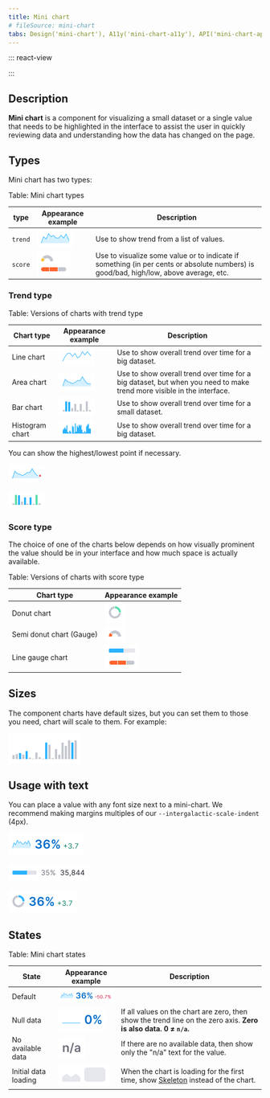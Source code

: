 ```yaml
---
title: Mini chart
# fileSource: mini-chart
tabs: Design('mini-chart'), A11y('mini-chart-a11y'), API('mini-chart-api'), Changelog('mini-chart-changelog')
---
```


::: react-view

<script lang="tsx">
import React from 'react';
import MiniChart from '@semcore/mini-chart';
import PlaygroundGeneration from '@components/PlaygroundGeneration';

const App = PlaygroundGeneration(
  (createGroupWidgets) => {
    const { bool, radio, select, text, onChange } = createGroupWidgets('MiniChart');

    const type = select({
      key: 'type',
      defaultValue: 'scoreLine',
      label: 'Type',
      options: [
        {name: 'scoreLine', value: 'scoreLine'},
        {name: 'scoreSegmentLine', value: 'scoreSegmentLine'},
        {name: 'scoreDonut', value: 'scoreDonut'},
        {name: 'scoreSemiDonut', value: 'scoreSemiDonut'},
        {name: 'trendArea', value: 'trendArea'},
        {name: 'trendLine', value: 'trendLine'},
      ],
    });

    const value = 30;

    if (type === 'scoreLine') {
      return (
        <MiniChart.ScoreLine
          value={value}
          w={'100px'}
        />
      );
    }

if (type === 'scoreSegmentLine') {
      return (
        <MiniChart.ScoreLine
          segments={5}
          value={3}
          w={'100px'}
        />
      );
    }

if (type === 'scoreDonut') {
      return (
        <MiniChart.ScoreDonut
          value={value}
          w={'40px'}
        />
      );
    }

if (type === 'scoreSemiDonut') {
      return (
        <MiniChart.ScoreSemiDonut
          value={value}
          w={'40px'}
        />
      );
    }

if (type === 'trendArea') {
      return (
        <MiniChart.TrendArea
          w={'220px'}
          h={'50px'}
          data={[20, 50, 80, 65, 33, 12, 15, 18]}
        />
      );
    }

if (type === 'trendLine') {
      return (
        <MiniChart.TrendLine
          data={[20, 50, 33, 80, 70, 35, 10, 40, 90, 50]}
          w={'140px'}
          h={'40px'}
        />
      );
    }

    return null;
  },
  {
    filterProps: ['w', 'h', 'value', 'data'],
  },
);
</script>

:::

## Description

**Mini chart** is a component for visualizing a small dataset or a single value that needs to be highlighted in the interface to assist the user in quickly reviewing data and understanding how the data has changed on the page.

## Types

Mini chart has two types:

Table: Mini chart types

| type       | Appearance example | Description |
| ---------- | ------------------ | ----------- |
| `trend`    | ![](static/trend.png) | Use to show trend from a list of values. |
| `score`    | ![](static/score.png) | Use to visualize some value or to indicate if something (in per cents or absolute numbers) is good/bad, high/low, above average, etc. |

### Trend type

Table: Versions of charts with trend type

| Chart type       | Appearance example | Description |
| ---------------- | ------------------ | ----------- |
| Line chart       | ![](static/trend-line.png) | Use to show overall trend over time for a big dataset.|
| Area chart       | ![](static/trend-area.png) | Use to show overall trend over time for a big dataset, but when you need to make trend more visible in the interface.|
| Bar chart        | ![](static/trend-bar.png) | Use to show overall trend over time for a small dataset. |
| Histogram chart  | ![](static/trend-histogram.png) |Use to show overall trend over time for a big dataset. |

You can show the highest/lowest point if necessary.

![](static/trend-point.png)

![](static/trend-bar-point.png)

### Score type

The choice of one of the charts below depends on how visually prominent the value should be in your interface and how much space is actually available.

Table: Versions of charts with score type

| Chart type               | Appearance example |
| ------------------------ | ------------------ |
| Donut chart              | ![](static/score-donut.png) |
| Semi donut chart (Gauge) | ![](static/score-semi-donut.png) |
| Line gauge chart         | ![](static/score-line-gauge.png) |

## Sizes

The component charts have default sizes, but you can set them to those you need, chart will scale to them. For example:

![](static/trend-bar-size-big.png)

## Usage with text

You can place a value with any font size next to a mini-chart. We recommend making margins multiples of our `--intergalactic-scale-indent` (4px).

![](static/text-1.png)

![](static/text-2.png)

![](static/text-3.png)

## States

Table: Mini chart states

| State         | Appearance example | Description |
| ------------- | ------------------ | ----------- |
| Default       | ![](static/trend-default.png) | |
| Null data     | ![](static/trend-null-data.png) | If all values on the chart are zero, then show the trend line on the zero axis. **Zero is also data. 0 ≠ `n/a`.** |
| No available data       | ![](static/trend-no-data.png) | If there are no available data, then show only the "n/a" text for the value. |
| Initial data loading | ![](static/trend-skeleton.png) | When the chart is loading for the first time, show [Skeleton](/components/skeleton/skeleton) instead of the chart. |
